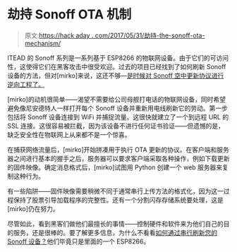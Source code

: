 # 劫持 Sonoff OTA 机制

> 原文:[https://hack aday . com/2017/05/31/劫持-the-sonoff-ota-mechanism/](https://hackaday.com/2017/05/31/hijacking-the-sonoff-ota-mechanism/)

ITEAD 的 Sonoff 系列是一系列基于 ESP8266 的物联网设备。由于它们的可访问性，这使得它们在黑客攻击中很受欢迎。过去的项目已经找到了如何刷新 Sonoff 设备的方法，但对[mirko]来说，这还不够—[是时候对 Sonoff 空中更新协议进行逆向工程了。](http://blog.nanl.de/2017/05/sonota-flashing-itead-sonoff-devices-via-original-ota-mechanism/)

[mirko]的动机很简单——渴望不需要给公司母舰打电话的物联网设备，同时希望避免像尼安德特人一样打开每个 Sonoff 设备并重新用电线刷新它的劳动。第一步包括将 Sonoff 设备连接到 WiFi 并捕捉流量。这很快就建立了一个到远程 URL 的 SSL 连接。这很容易被拦截，因为该设备不进行任何证书验证——但遗憾的是，缺乏安全性在物联网上从来都不是一个惊喜。

在捕获网络流量后，[mirko]开始拼凑用于执行 OTA 更新的协议。在客户端和服务器之间进行基本的握手之后，服务器可以要求客户端采取各种操作，例如下载更新的固件映像。确定消息格式后，[mirko]试图用 Python 创建一个 web 服务器来复制这种行为。

有一些陷阱——固件映像需要稍微不同于通常串行上传方法的格式化，因为这一过程保持了股票引导加载程序的完整性。还有一个分割闪存存储系统要处理，这是[mirko]仍在努力。

尽管如此，看到黑客们做他们最擅长的事情——控制硬件和软件来为他们自己的目的服务，还是很棒的。要了解更多信息，为什么不看看[如何通过串行刷新您的 Sonoff 设备？](http://hackaday.com/2017/05/12/son-of-sonoff/)他们毕竟只是里面的一个 ESP8266。